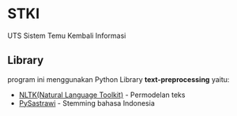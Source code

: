 # STKI
UTS Sistem Temu Kembali Informasi

## Library
program ini menggunakan Python Library **text-preprocessing** yaitu:

* [NLTK(Natural Language Toolkit)](https://github.com/nltk/nltk) - Permodelan teks
* [PySastrawi](https://github.com/har07/PySastrawi) - Stemming  bahasa Indonesia
